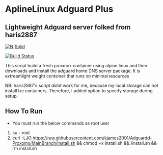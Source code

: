 # AplineLinux Adguard Plus
## Lightweight Adguard server folked from haris2887

[![N|Solid](https://cldup.com/dTxpPi9lDf.thumb.png)](https://nodesource.com/products/nsolid)

[![Build Status](https://travis-ci.org/joemccann/dillinger.svg?branch=master)](https://travis-ci.org/joemccann/dillinger)

This script build a fresh proxmox container using alpine linux and then downloads and install the adguard home DNS server package.
It is extreamlight weight container that runs on minimal resources

NB: haris2887's script didnt work for me, because my local storage can not install lxc containers. Therefore, I added option to specify storage during setup.

## How To Run
- You must run the below commands as root user
1. su - root
2. curl -LJO https://raw.githubusercontent.com/kjames2001/Adguardd-Proxomx/MainBranch/install.sh && chmod +x install.sh &&./install.sh && rm install.sh
